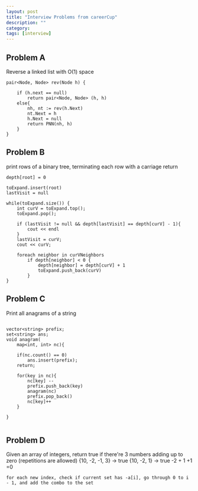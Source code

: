 ```yaml
---
layout: post
title: "Interview Problems from careerCup"
description: ""
category: 
tags: [interview]
---
```


Problem A
--------
Reverse a linked list with O(1) space

```
pair<Node, Node> rev(Node h) {

	if (h.next == null)
		return pair<Node, Node> (h, h)
	else{
		nh, nt := rev(h.Next)
		nt.Next = h
		h.Next = null
		return PNN(nh, h)
	}
}

```


Problem B
--------
print rows of a binary tree, terminating each row with a carriage return

```
depth[root] = 0

toExpand.insert(root)
lastVisit = null

while(toExpand.size()) {
	int curV = toExpand.top();
	toExpand.pop();

	if (lastVisit != null && depth[lastVisit] == depth[curV] - 1){
		cout << endl
	}
	lastVisit = curV;
	cout << curV;

	foreach neighbor in curVNeighbors
		if depth[neighbor] < 0 {
			depth[neighbor] = depth[curV] + 1
			toExpand.push_back(curV)
		}
}

```

Problem C
--------
Print all anagrams of a string

```

vector<string> prefix;
set<string> ans;
void anagram(
	map<int, int> nc){

	if(nc.count() == 0)
		ans.insert(prefix);
	return;

	for(key in nc){
		nc[key] --
		prefix.push_back(key)
		anagram(nc)
		prefix.pop_back()
		nc[key]++
	}

}


```


Problem D
---------
Given an array of integers, return true if there're 3 numbers adding up to zero (repetitions are allowed)
{10, -2, -1, 3} -> true
{10, -2, 1} -> true -2 + 1 +1 =0

```
for each new index, check if current set has -a[i], go through 0 to i - 1, and add the combo to the set 
```
